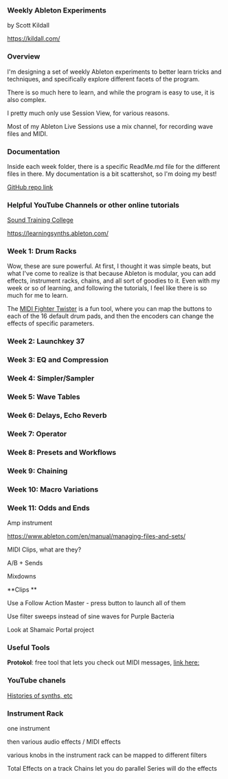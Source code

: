 ### Weekly Ableton Experiments

by Scott Kildall

[https://kildall.com/
](https://kildall.com/)


### Overview

I'm designing a set of weekly Ableton experiments to better learn tricks and techniques, and specifically explore different facets of the program.

There is so much here to learn, and while the program is easy to use, it is also complex.

I pretty much only use Session View, for various reasons.

Most of my Ableton Live Sessions use a mix channel, for recording wave files and MIDI.

### Documentation

Inside each week folder, there is a specific ReadMe.md file for the different files in there. My documentation is a bit scattershot, so I'm doing my best! 

[GitHub repo link](https://github.com/scottkildall/WeeklyAbeltonExperiments)


### Helpful YouTube Channels or other online tutorials

[Sound Training College](https://www.youtube.com/@soundtrainingcollege)


https://learningsynths.ableton.com/



### Week 1: Drum Racks

Wow, these are sure powerful. At first, I thought it was simple beats, but what I've come to realize is that because Ableton is modular, you can add effects, instrument racks, chains, and all sort of goodies to it. Even with my week or so of learning, and following the tutorials, I feel like there is so much for me to learn.

The [MIDI Fighter Twister](https://store.djtechtools.com/products/midi-fighter-twister) is a fun tool, where you can map the buttons to each of the 16 default drum pads, and then the encoders can change the effects of specific parameters.


### Week 2: Launchkey 37

### Week 3: EQ and Compression


### Week 4: Simpler/Sampler

### Week 5: Wave Tables

### Week 6: Delays, Echo Reverb

### Week 7: Operator

### Week 8: Presets and Workflows

### Week 9: Chaining

### Week 10: Macro Variations


### Week 11: Odds and Ends

Amp instrument

https://www.ableton.com/en/manual/managing-files-and-sets/

MIDI Clips, what are they?

A/B + Sends

Mixdowns

**Clips **

Use a Follow Action
Master - press button to launch all of them


Use filter sweeps instead of sine waves for Purple Bacteria

Look at Shamaic Portal project


### Useful Tools

**Protokol**: free tool that lets you check out MIDI messages, [link here:](https://hexler.net/protokol) 

### YouTube chanels

[Histories of synths, etc
](https://www.youtube.com/@soundfly)


### Instrument Rack

one instrument

then various audio effects / MIDI effects

various knobs in the instrument rack can be mapped to different filters

Total Effects on a track
Chains let you do parallel
Series will do the effects

